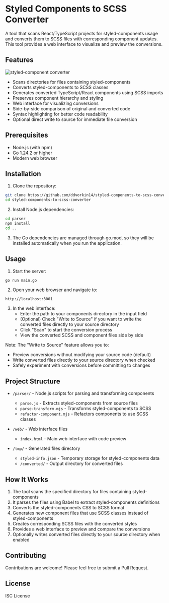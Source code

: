 # Styled Components to SCSS Converter

A tool that scans React/TypeScript projects for styled-components usage and converts them to SCSS files with corresponding component updates. This tool provides a web interface to visualize and preview the conversions.

## Features
![styled-component converter](https://github.com/user-attachments/assets/1bdb22da-082e-425c-b178-2ae7ac7a228e)

- Scans directories for files containing styled-components
- Converts styled-components to SCSS classes
- Generates converted TypeScript/React components using SCSS imports
- Preserves component hierarchy and styling
- Web interface for visualizing conversions
- Side-by-side comparison of original and converted code
- Syntax highlighting for better code readability
- Optional direct write to source for immediate file conversion

## Prerequisites

- Node.js (with npm)
- Go 1.24.2 or higher
- Modern web browser

## Installation

1. Clone the repository:
```bash
git clone https://github.com/ddvorkin14/styled-components-to-scss-converter.git
cd styled-components-to-scss-converter
```

2. Install Node.js dependencies:
```bash
cd parser
npm install
cd ..
```

3. The Go dependencies are managed through go.mod, so they will be installed automatically when you run the application.

## Usage

1. Start the server:
```bash
go run main.go
```

2. Open your web browser and navigate to:
```
http://localhost:3001
```

3. In the web interface:
   - Enter the path to your components directory in the input field
   - (Optional) Check "Write to Source" if you want to write the converted files directly to your source directory
   - Click "Scan" to start the conversion process
   - View the converted SCSS and component files side by side

Note: The "Write to Source" feature allows you to:
- Preview conversions without modifying your source code (default)
- Write converted files directly to your source directory when checked
- Safely experiment with conversions before committing to changes

## Project Structure

- `/parser/` - Node.js scripts for parsing and transforming components
  - `parse.js` - Extracts styled-components from source files
  - `parse-transform.mjs` - Transforms styled-components to SCSS
  - `refactor-component.mjs` - Refactors components to use SCSS classes

- `/web/` - Web interface files
  - `index.html` - Main web interface with code preview

- `/tmp/` - Generated files directory
  - `styled-info.json` - Temporary storage for styled-components data
  - `/converted/` - Output directory for converted files

## How It Works

1. The tool scans the specified directory for files containing styled-components
2. It parses the files using Babel to extract styled-components definitions
3. Converts the styled-components CSS to SCSS format
4. Generates new component files that use SCSS classes instead of styled-components
5. Creates corresponding SCSS files with the converted styles
6. Provides a web interface to preview and compare the conversions
7. Optionally writes converted files directly to your source directory when enabled

## Contributing

Contributions are welcome! Please feel free to submit a Pull Request.

## License

ISC License
